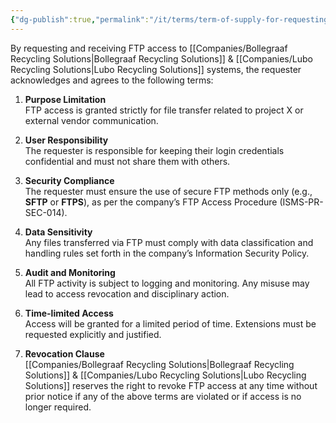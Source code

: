 ```yaml
---
{"dg-publish":true,"permalink":"/it/terms/term-of-supply-for-requesting-ftp-access/","tags":["terms","FTP"]}
---
```


By requesting and receiving FTP access to [[Companies/Bollegraaf Recycling Solutions\|Bollegraaf Recycling Solutions]] & [[Companies/Lubo Recycling Solutions\|Lubo Recycling Solutions]] systems, the requester acknowledges and agrees to the following terms:

1. **Purpose Limitation**  
    FTP access is granted strictly for file transfer related to project X or external vendor communication.
    
2. **User Responsibility**  
    The requester is responsible for keeping their login credentials confidential and must not share them with others.
    
3. **Security Compliance**  
    The requester must ensure the use of secure FTP methods only (e.g., **SFTP** or **FTPS**), as per the company’s FTP Access Procedure (ISMS-PR-SEC-014).
    
4. **Data Sensitivity**  
    Any files transferred via FTP must comply with data classification and handling rules set forth in the company’s Information Security Policy.
    
5. **Audit and Monitoring**  
    All FTP activity is subject to logging and monitoring. Any misuse may lead to access revocation and disciplinary action.
    
6. **Time-limited Access**  
    Access will be granted for a limited period of time. Extensions must be requested explicitly and justified.
    
7. **Revocation Clause**  
    [[Companies/Bollegraaf Recycling Solutions\|Bollegraaf Recycling Solutions]] & [[Companies/Lubo Recycling Solutions\|Lubo Recycling Solutions]] reserves the right to revoke FTP access at any time without prior notice if any of the above terms are violated or if access is no longer required.